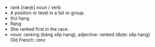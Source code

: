 - rank	[ræŋk]	noun / verb	
- A position or level in a list or group.
- thứ hạng
- Rang
- She ranked first in the race.
- noun: ranking (bảng xếp hạng), adjective: ranked (được xếp hạng)	
Old French: *ranc*